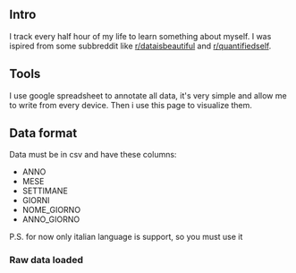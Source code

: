## Intro
I track every half hour of my life to learn something about myself. I was ispired from some subbreddit like [r/dataisbeautiful]( https://www.reddit.com/r/dataisbeautiful/ ) and [r/quantifiedself]( https://www.reddit.com/r/QuantifiedSelf/ ).

## Tools
I use google spreadsheet to annotate all data, it's very simple and allow me to write from every device.
Then i use this page to visualize them.

## Data format
Data must be in csv and have these columns:
* ANNO
* MESE
* SETTIMANE
* GIORNI
* NOME_GIORNO
* ANNO_GIORNO

P.S. for now only italian language is support, so you must use it

### Raw data loaded
